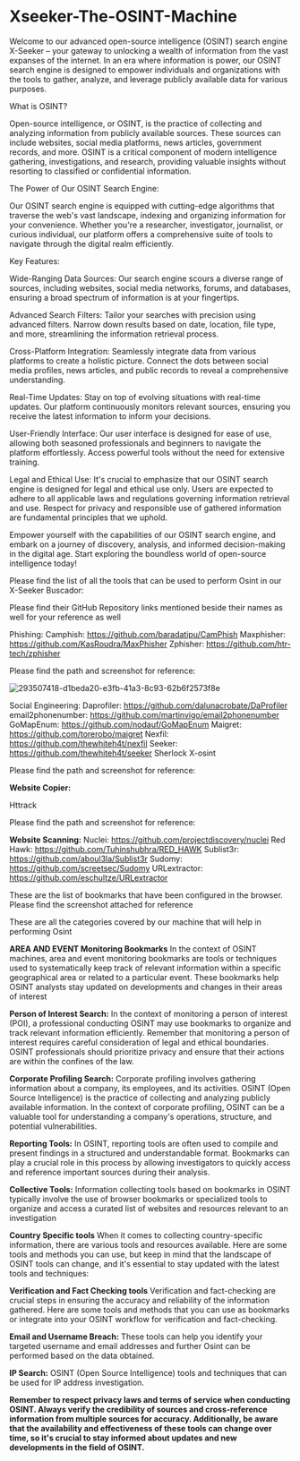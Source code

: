 # Xseeker-The-OSINT-Machine
Welcome to our advanced open-source intelligence (OSINT) search engine X-Seeker – your gateway to unlocking a wealth of information from the vast expanses of the internet. In an era where information is power, our OSINT search engine is designed to empower individuals and organizations with the tools to gather, analyze, and leverage publicly available data for various purposes.

What is OSINT?

Open-source intelligence, or OSINT, is the practice of collecting and analyzing information from publicly available sources. These sources can include websites, social media platforms, news articles, government records, and more. OSINT is a critical component of modern intelligence gathering, investigations, and research, providing valuable insights without resorting to classified or confidential information.

The Power of Our OSINT Search Engine:

Our OSINT search engine is equipped with cutting-edge algorithms that traverse the web's vast landscape, indexing and organizing information for your convenience. Whether you're a researcher, investigator, journalist, or curious individual, our platform offers a comprehensive suite of tools to navigate through the digital realm efficiently.

Key Features:

Wide-Ranging Data Sources: Our search engine scours a diverse range of sources, including websites, social media networks, forums, and databases, ensuring a broad spectrum of information is at your fingertips.

Advanced Search Filters: Tailor your searches with precision using advanced filters. Narrow down results based on date, location, file type, and more, streamlining the information retrieval process.

Cross-Platform Integration: Seamlessly integrate data from various platforms to create a holistic picture. Connect the dots between social media profiles, news articles, and public records to reveal a comprehensive understanding.

Real-Time Updates: Stay on top of evolving situations with real-time updates. Our platform continuously monitors relevant sources, ensuring you receive the latest information to inform your decisions.

User-Friendly Interface: Our user interface is designed for ease of use, allowing both seasoned professionals and beginners to navigate the platform effortlessly. Access powerful tools without the need for extensive training.

Legal and Ethical Use: It's crucial to emphasize that our OSINT search engine is designed for legal and ethical use only. Users are expected to adhere to all applicable laws and regulations governing information retrieval and use. Respect for privacy and responsible use of gathered information are fundamental principles that we uphold.

Empower yourself with the capabilities of our OSINT search engine, and embark on a journey of discovery, analysis, and informed decision-making in the digital age. Start exploring the boundless world of open-source intelligence today!

Please find the list of all the tools that can be used to perform Osint in our X-Seeker Buscador:

Please find their GitHub Repository links mentioned beside their names as well for your reference as well

Phishing:
Camphish: https://github.com/baradatipu/CamPhish
Maxphisher: https://github.com/KasRoudra/MaxPhisher
Zphisher: https://github.com/htr-tech/zphisher

Please find the path and screenshot for reference:
    
![293507418-d1beda20-e3fb-41a3-8c93-62b6f2573f8e](https://github.com/Furqan74/Xseeker-The-OSINT-Machine/assets/54634690/b6c62502-a933-4202-abae-230f3e0ef604)

Social Engineering:
Daprofiler: https://github.com/dalunacrobate/DaProfiler
email2phonenumber: https://github.com/martinvigo/email2phonenumber
GoMapEnum: https://github.com/nodauf/GoMapEnum
Maigret: https://github.com/torerobo/maigret
Nexfil: https://github.com/thewhiteh4t/nexfil
Seeker: https://github.com/thewhiteh4t/seeker
Sherlock
X-osint

Please find the path and screenshot for reference:

**Website Copier:**

Httrack

Please find the path and screenshot for reference:


**Website Scanning:**
Nuclei: https://github.com/projectdiscovery/nuclei
Red Hawk: https://github.com/Tuhinshubhra/RED_HAWK
Sublist3r: https://github.com/aboul3la/Sublist3r
Sudomy: https://github.com/screetsec/Sudomy
URLextractor: https://github.com/eschultze/URLextractor

These are the list of bookmarks that have been configured in the browser. Please find the screenshot attached for reference


These are all the categories covered by our machine that will help in performing Osint


**AREA AND EVENT Monitoring Bookmarks**
In the context of OSINT machines, area and event monitoring bookmarks are tools or techniques used to systematically keep track of relevant information within a specific geographical area or related to a particular event. These bookmarks help OSINT analysts stay updated on developments and changes in their areas of interest


**Person of Interest Search:**
In the context of monitoring a person of interest (POI), a professional conducting OSINT may use bookmarks to organize and track relevant information efficiently.
Remember that monitoring a person of interest requires careful consideration of legal and ethical boundaries. OSINT professionals should prioritize privacy and ensure that their actions are within the confines of the law.


**Corporate Profiling Search:**
Corporate profiling involves gathering information about a company, its employees, and its activities. OSINT (Open Source Intelligence) is the practice of collecting and analyzing publicly available information. In the context of corporate profiling, OSINT can be a valuable tool for understanding a company's operations, structure, and potential vulnerabilities.


**Reporting Tools:**
In OSINT, reporting tools are often used to compile and present findings in a structured and understandable format. Bookmarks can play a crucial role in this process by allowing investigators to quickly access and reference important sources during their analysis.


**Collective Tools:**
Information collecting tools based on bookmarks in OSINT typically involve the use of browser bookmarks or specialized tools to organize and access a curated list of websites and resources relevant to an investigation


**Country Specific tools**
When it comes to collecting country-specific information, there are various tools and resources available. Here are some tools and methods you can use, but keep in mind that the landscape of OSINT tools can change, and it's essential to stay updated with the latest tools and techniques:


**Verification and Fact Checking tools**
Verification and fact-checking are crucial steps in ensuring the accuracy and reliability of the information gathered. Here are some tools and methods that you can use as bookmarks or integrate into your OSINT workflow for verification and fact-checking.

**Email and Username Breach:**
These tools can help you identify your targeted username and email addresses and further Osint can be performed based on the data obtained.


**IP Search:**
OSINT (Open Source Intelligence) tools and techniques that can be used for IP address investigation.


**Remember to respect privacy laws and terms of service when conducting OSINT. Always verify the credibility of sources and cross-reference information from multiple sources for accuracy. Additionally, be aware that the availability and effectiveness of these tools can change over time, so it's crucial to stay informed about updates and new developments in the field of OSINT.**

